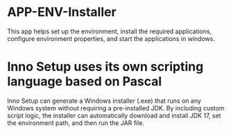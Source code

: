 # APP-ENV-Installer
This app helps set up the environment, install the required applications, configure environment properties, and start the applications in windows.


# Inno Setup uses its own scripting language based on Pascal
Inno Setup can generate a Windows installer (.exe) that runs on any Windows system without requiring a pre-installed JDK. By including custom script logic, the installer can automatically download and install JDK 17, set the environment path, and then run the JAR file.